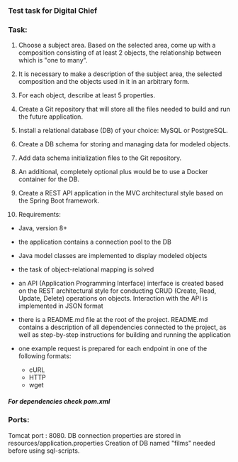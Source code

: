 ### Test task for Digital Chief

### Task:
1. Choose a subject area. Based on the selected area, come up with a composition consisting of at least 2 objects, the relationship between which is "one to many". 
2. It is necessary to make a description of the subject area, the selected composition and the objects used in it in an arbitrary form. 
3. For each object, describe at least 5 properties.

4. Create a Git repository that will store all the files needed to build and run the future application.
5. Install a relational database (DB) of your choice: MySQL or PostgreSQL. 
6. Create a DB schema for storing and managing data for modeled objects. 
7. Add data schema initialization files to the Git repository. 
8. An additional, completely optional plus would be to use a Docker container for the DB.
9. Create a REST API application in the MVC architectural style based on the Spring Boot framework. 
10. Requirements:
   - Java, version 8+
   - the application contains a connection pool to the DB
   - Java model classes are implemented to display modeled objects
   - the task of object-relational mapping is solved
   - an API (Application Programming Interface) interface is created based on the REST architectural style for conducting CRUD (Create, Read, Update, Delete) operations on objects. Interaction with the API is implemented in JSON format
   - there is a README.md file at the root of the project. README.md contains a description of all dependencies connected to the project, as well as step-by-step instructions for building and running the application

- one example request is prepared for each endpoint in one of the following formats: 
  - cURL
  - HTTP
  - wget

##### For dependencies check pom.xml
### Ports:
Tomcat port : 8080.
DB connection properties are stored in resources/application.properties
Creation of DB named "films" needed before using sql-scripts.